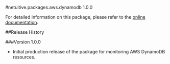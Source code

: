 #netuitive.packages.aws.dynamodb 1.0.0

For detailed information on this package, please refer to the [online documentation](https://help.app.netuitive.com/Content/Misc/Datasources/AWS/new_aws_datasource.htm).

##Release History

###Version 1.0.0

* Initial production release of the package for monitoring AWS DynamoDB resources.